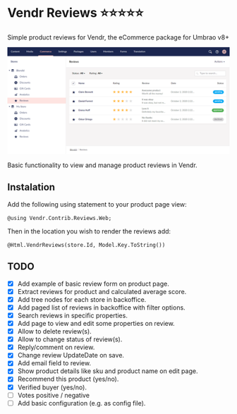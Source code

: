# Vendr Reviews :star::star::star::star::star:

Simple product reviews for Vendr, the eCommerce package for Umbrao v8+

<img src="assets/screenshots/product-reviews-list.png" alt="" />

Basic functionality to view and manage product reviews in Vendr.

## Instalation

Add the following using statement to your product page view:

````
@using Vendr.Contrib.Reviews.Web;
````

Then in the location you wish to render the reviews add:

```
@Html.VendrReviews(store.Id, Model.Key.ToString())
```

## TODO

- [x] Add example of basic review form on product page.
- [x] Extract reviews for product and calculated average score.
- [x] Add tree nodes for each store in backoffice.
- [x] Add paged list of reviews in backoffice with filter options.
- [x] Search reviews in specific properties.
- [x] Add page to view and edit some properties on review.
- [x] Allow to delete review(s).
- [x] Allow to change status of review(s).
- [x] Reply/comment on review.
- [x] Change review UpdateDate on save.
- [x] Add email field to review.
- [x] Show product details like sku and product name on edit page.
- [x] Recommend this product (yes/no).
- [x] Verified buyer (yes/no).
- [ ] Votes positive / negative
- [ ] Add basic configuration (e.g. as config file).
